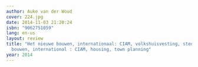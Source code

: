```yaml
---
author: Auke van der Woud
cover: 224.jpg
date: 2014-11-03 21:20:24
isbn: "9062751059"
lang: en-us
layout: review
title: "Het nieuwe bouwen, internationaal: CIAM, volkshuisvesting, stedebouw Het nieuwe
  bouwen, international : CIAM, housing, town planning"
year: 2014
---
```

